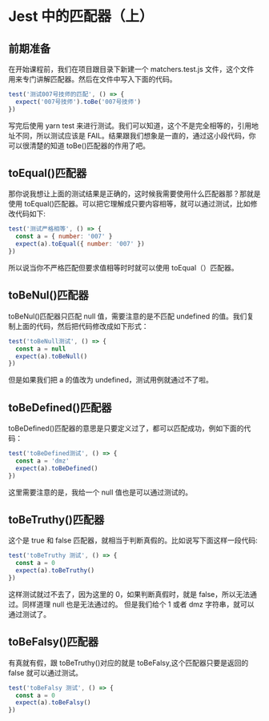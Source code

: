 # Jest 中的匹配器（上）

## 前期准备

在开始课程前，我们在项目跟目录下新建一个 matchers.test.js 文件，这个文件用来专门讲解匹配器。然后在文件中写入下面的代码。

```js
test('测试007号技师的匹配', () => {
  expect('007号技师').toBe('007号技师')
})
```

写完后使用 yarn test 来进行测试。我们可以知道，这个不是完全相等的，引用地址不同，所以测试应该是 FAIL。结果跟我们想象是一直的，通过这小段代码，你可以很清楚的知道 toBe()匹配器的作用了吧。

## toEqual()匹配器

那你说我想让上面的测试结果是正确的，这时候我需要使用什么匹配器那？那就是使用 toEqual()匹配器。可以把它理解成只要内容相等，就可以通过测试，比如修改代码如下:

```js
test('测试严格相等', () => {
  const a = { number: '007' }
  expect(a).toEqual({ number: '007' })
})
```

所以说当你不严格匹配但要求值相等时时就可以使用 toEqual（）匹配器。

## toBeNul()匹配器

toBeNul()匹配器只匹配 null 值，需要注意的是不匹配 undefined 的值。我们复制上面的代码，然后把代码修改成如下形式：

```js
test('toBeNull测试', () => {
  const a = null
  expect(a).toBeNull()
})
```

但是如果我们把 a 的值改为 undefined，测试用例就通过不了啦。

## toBeDefined()匹配器

toBeDefined()匹配器的意思是只要定义过了，都可以匹配成功，例如下面的代码：

```js
test('toBeDefined测试', () => {
  const a = 'dmz'
  expect(a).toBeDefined()
})
```

这里需要注意的是，我给一个 null 值也是可以通过测试的。

## toBeTruthy()匹配器

这个是 true 和 false 匹配器，就相当于判断真假的。比如说写下面这样一段代码:

```js
test('toBeTruthy 测试', () => {
  const a = 0
  expect(a).toBeTruthy()
})
```

这样测试就过不去了，因为这里的 0，如果判断真假时，就是 false，所以无法通过。同样道理 null 也是无法通过的。 但是我们给个 1 或者 dmz 字符串，就可以通过测试了。

## toBeFalsy()匹配器

有真就有假，跟 toBeTruthy()对应的就是 toBeFalsy,这个匹配器只要是返回的 false 就可以通过测试。

```js
test('toBeFalsy 测试', () => {
  const a = 0
  expect(a).toBeFalsy()
})
```

